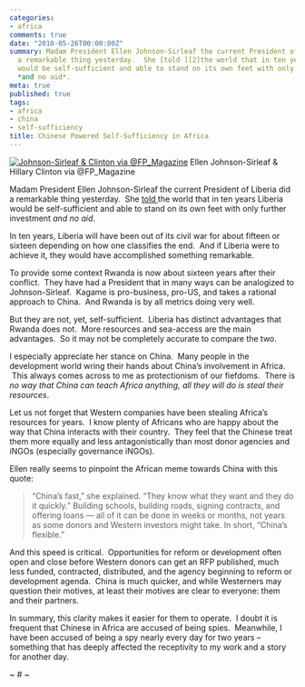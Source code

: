 ```yaml
---
categories:
- africa
comments: true
date: "2010-05-26T00:00:00Z"
summary: Madam President Ellen Johnson-Sirleaf the current President of Liberia did
  a remarkable thing yesterday.  She [told ][2]the world that in ten years Liberia
  would be self-sufficient and able to stand on its own feet with only further investment
  *and no aid*.
meta: true
published: true
tags:
- africa
- china
- self-sufficiency
title: Chinese Powered Self-Sufficiency in Africa
---
```


[![Johnson-Sirleaf & Clinton via @FP_Magazine][2]][2]
Ellen Johnson-Sirleaf & Hillary Clinton via @FP_Magazine

Madam President Ellen Johnson-Sirleaf the current President of Liberia did a remarkable thing yesterday.  She [told ][2]the world that in ten years Liberia would be self-sufficient and able to stand on its own feet with only further investment *and no aid*.

 [2]: http://blog.foreignpolicy.com/posts/2010/05/25/liberias_ellen_johnson_sirleaf

In ten years, Liberia will have been out of its civil war for about fifteen or sixteen depending on how one classifies the end.  And if Liberia were to achieve it, they would have accomplished something remarkable.

To provide some context Rwanda is now about sixteen years after their conflict.  They have had a President that in many ways can be analogized to Johnson-Sirleaf.  Kagame is pro-business, pro-US, and takes a rational approach to China.  And Rwanda is by all metrics doing very well.

But they are not, yet, self-sufficient.  Liberia has distinct advantages that Rwanda does not.  More resources and sea-access are the main advantages.  So it may not be completely accurate to compare the two.

I especially appreciate her stance on China.  Many people in the development world wring their hands about China’s involvement in Africa.  This always comes across to me as protectionism of our fiefdoms.  There is *no way that China can teach Africa anything, all they will do is steal their resources*.

Let us not forget that Western companies have been stealing Africa’s resources for years.  I know plenty of Africans who are happy about the way that China interacts with their country.  They feel that the Chinese treat them more equally and less antagonistically than most donor agencies and iNGOs (especially governance iNGOs).

Ellen really seems to pinpoint the African meme towards China with this quote:

> “China’s fast,” she explained. “They know what they want and they do it quickly.” Building schools, building roads, signing contracts, and offering loans — all of it can be done in weeks or months, not years as some donors and Western investors might take. In short, “China’s flexible.”

And this speed is critical.  Opportunities for reform or development often open and close before Western donors can get an RFP published, much less funded, contracted, distributed, and the agency beginning to reform or development agenda.  China is much quicker, and while Westerners may question their motives, at least their motives are clear to everyone: them and their partners.

In summary, this clarity makes it easier for them to operate.  I doubt it is frequent that Chinese in Africa are accused of being spies.  Meanwhile, I have been accused of being a spy nearly every day for two years – something that has deeply affected the receptivity to my work and a story for another day.

~ # ~
